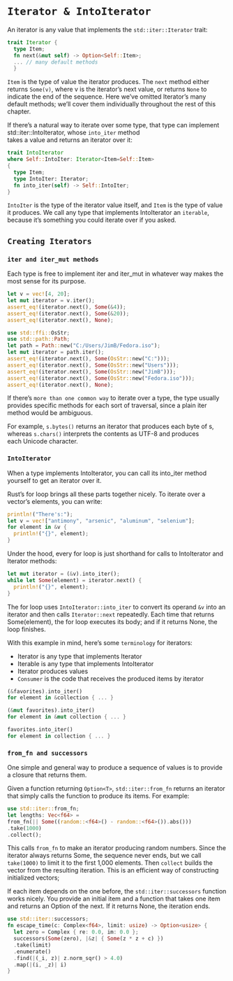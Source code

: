 # `Iterator & IntoIterator`

An iterator is any value that implements the `std::iter::Iterator` trait:

```rust
trait Iterator {
  type Item;
  fn next(&mut self) -> Option<Self::Item>;
  ... // many default methods
  }
```

`Item` is the type of value the iterator produces. The `next`
method either returns `Some(v)`, where v is the iterator’s
next value, or returns `None` to indicate the end of the
sequence. Here we’ve omitted Iterator’s many default
methods; we’ll cover them individually throughout the rest
of this chapter.

If there’s a natural way to iterate over some type, that type
can implement std::iter::IntoIterator, whose `into_iter` method  
takes a value and returns an iterator over it:

```rust
trait IntoIterator
where Self::IntoIter: Iterator<Item=Self::Item> 
{
  type Item;
  type IntoIter: Iterator;
  fn into_iter(self) -> Self::IntoIter;
}
```

`IntoIter` is the type of the iterator value itself, and `Item` is
the type of value it produces. We call any type that
implements IntoIterator an `iterable`, because it’s
something you could iterate over if you asked.

## `Creating Iterators`

### `iter and iter_mut methods`

Each type is free to implement iter and iter_mut in
whatever way makes the most sense for its purpose.

```rust
let v = vec![4, 20];
let mut iterator = v.iter();
assert_eq!(iterator.next(), Some(&4));
assert_eq!(iterator.next(), Some(&20));
assert_eq!(iterator.next(), None);

use std::ffi::OsStr;
use std::path::Path;
let path = Path::new("C:/Users/JimB/Fedora.iso");
let mut iterator = path.iter();
assert_eq!(iterator.next(), Some(OsStr::new("C:")));
assert_eq!(iterator.next(), Some(OsStr::new("Users")));
assert_eq!(iterator.next(), Some(OsStr::new("JimB")));
assert_eq!(iterator.next(), Some(OsStr::new("Fedora.iso")));
assert_eq!(iterator.next(), None);
```

If there’s `more than one common way` to iterate over a
type, the type usually provides specific methods for each
sort of traversal, since a plain iter method would be
ambiguous.  

For example, `s.bytes()` returns an iterator that produces each byte of s,
whereas `s.chars()` interprets the contents as UTF-8 and produces  
each Unicode character.

### `IntoIterator`

When a type implements IntoIterator, you can call its
into_iter method yourself to get an iterator over it.

Rust’s for loop brings all these parts together nicely. To
iterate over a vector’s elements, you can write:

```rust
println!("There's:");
let v = vec!["antimony", "arsenic", "aluminum", "selenium"];
for element in &v {
  println!("{}", element);
}
```

Under the hood, every for loop is just shorthand for calls to
IntoIterator and Iterator methods:

```rust
let mut iterator = (&v).into_iter();
while let Some(element) = iterator.next() {
  println!("{}", element);
}
```

The for loop uses `IntoIterator::into_iter` to convert its
operand `&v` into an iterator and then calls `Iterator::next`
repeatedly. Each time that returns Some(element), the for
loop executes its body; and if it returns None, the loop
finishes.

With this example in mind, here’s some `terminology` for iterators:

- Iterator is any type that implements Iterator
- Iterable is any type that implements IntoIterator
- Iterator produces values
- `Consumer` is the code that receives the produced items by iterator

```rust
(&favorites).into_iter()
for element in &collection { ... }

(&mut favorites).into_iter()
for element in &mut collection { ... }

favorites.into_iter()
for element in collection { ... }
```

### `from_fn and successors`

One simple and general way to produce a sequence of
values is to provide a closure that returns them.

Given a function returning `Option<T>`,
`std::iter::from_fn` returns an iterator that simply calls
the function to produce its items. For example:

```rust
use std::iter::from_fn;
let lengths: Vec<f64> =
from_fn(|| Some((random::<f64>() - random::<f64>()).abs()))
.take(1000)
.collect();
```

This calls `from_fn` to make an iterator producing random
numbers. Since the iterator always returns Some, the
sequence never ends, but we call `take(1000)` to limit it to
the first 1,000 elements. Then `collect` builds the vector
from the resulting iteration. This is an efficient way of
constructing initialized vectors;

If each item depends on the one before, the
`std::iter::successors` function works nicely. You provide
an initial item and a function that takes one item and
returns an Option of the next. If it returns None, the
iteration ends.

```rust
use std::iter::successors;
fn escape_time(c: Complex<f64>, limit: usize) -> Option<usize> {
  let zero = Complex { re: 0.0, im: 0.0 };
  successors(Some(zero), |&z| { Some(z * z + c) })
  .take(limit)
  .enumerate()
  .find(|(_i, z)| z.norm_sqr() > 4.0)
  .map(|(i, _z)| i)
}
```
